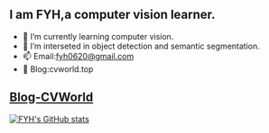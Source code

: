 ## I am FYH,a computer vision learner.
- 🌱 I’m currently learning computer vision.
- 🔭 I’m interseted in object detection and semantic segmentation.
- 📫 Email:fyh0620@gmail.com
- 📌 Blog:cvworld.top
## [Blog-CVWorld](http://cvworld.top/)

[![FYH's GitHub stats](https://github-readme-stats.vercel.app/api?username=FYH620&theme=tokyonight)](https://github.com/anuraghazra/github-readme-stats)


